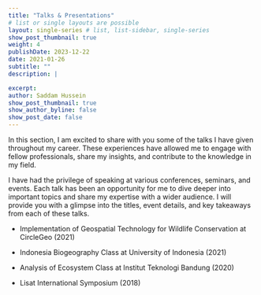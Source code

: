 ```yaml
---
title: "Talks & Presentations"
# list or single layouts are possible
layout: single-series # list, list-sidebar, single-series
show_post_thumbnail: true
weight: 4
publishDate: 2023-12-22
date: 2021-01-26
subtitle: ""
description: |

excerpt: 
author: Saddam Hussein
show_post_thumbnail: true
show_author_byline: false
show_post_date: false
---
```


In this section, I am excited to share with you some of the talks I have given throughout my career. These experiences have allowed me to engage with fellow professionals, share my insights, and contribute to the knowledge in my field.

I have had the privilege of speaking at various conferences, seminars, and events. Each talk has been an opportunity for me to dive deeper into important topics and share my expertise with a wider audience. I will provide you with a glimpse into the titles, event details, and key takeaways from each of these talks.

- Implementation of Geospatial Technology for Wildlife Conservation at CircleGeo (2021)

- Indonesia Biogeography Class at University of Indonesia (2021)

- Analysis of Ecosystem Class at Institut Teknologi Bandung (2020)

- Lisat International Symposium (2018)
